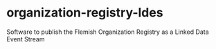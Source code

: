 # organization-registry-ldes
Software to publish the Flemish Organization Registry as a Linked Data Event Stream

